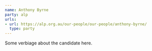 ```yaml
---
name: Anthony Byrne
party: alp
urls:
- url: https://alp.org.au/our-people/our-people/anthony-byrne/
  type: party
---
```

Some verbiage about the candidate here.
